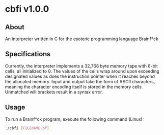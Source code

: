 # cbfi v1.0.0

## About

An interpreter written in C for the esoteric programming language Brainf*ck

## Specifications

Currently, the interpreter implements a 32,768 byte memory tape with 8-bit cells, all initialized to 0. The values of the cells wrap around upon exceeding designated values as does the instruction pointer when it reaches beyond the allocated memory. Input and output take the form of ASCII characters, meaning the character encoding itself is stored in the memory cells. Unmatched will brackets result in a syntax error.

## Usage

To run a Brainf*ck program, execute the following command (Linux):

``` bash
./cbfi [FILENAME.bf]
```
